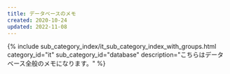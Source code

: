 ```yaml
---
title: データベースのメモ
created: 2020-10-24
updated: 2022-11-08
---
```

{% include sub_category_index/it_sub_category_index_with_groups.html
    category_id="it"
    sub_category_id="database"
    description="こちらはデータベース全般のメモになります。" %}

